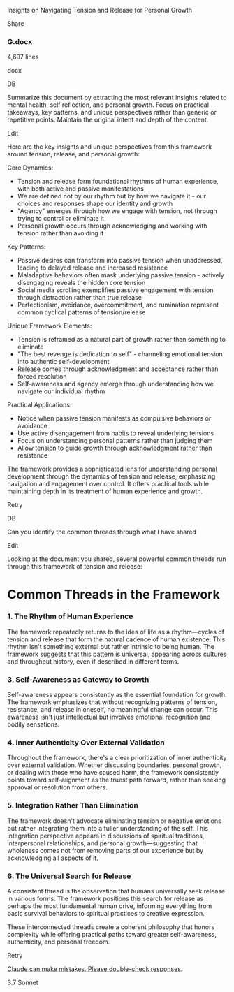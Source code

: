   

Insights on Navigating Tension and Release for Personal Growth

Share

### G.docx

4,697 lines

docx

DB

Summarize this document by extracting the most relevant insights related to mental health, self reflection, and personal growth. Focus on practical takeaways, key patterns, and unique perspectives rather than generic or repetitive points. Maintain the original intent and depth of the content.

Edit

Here are the key insights and unique perspectives from this framework around tension, release, and personal growth:

Core Dynamics:

- Tension and release form foundational rhythms of human experience, with both active and passive manifestations
- We are defined not by our rhythm but by how we navigate it - our choices and responses shape our identity and growth
- "Agency" emerges through how we engage with tension, not through trying to control or eliminate it
- Personal growth occurs through acknowledging and working with tension rather than avoiding it

Key Patterns:

- Passive desires can transform into passive tension when unaddressed, leading to delayed release and increased resistance
- Maladaptive behaviors often mask underlying passive tension - actively disengaging reveals the hidden core tension
- Social media scrolling exemplifies passive engagement with tension through distraction rather than true release
- Perfectionism, avoidance, overcommitment, and rumination represent common cyclical patterns of tension/release

Unique Framework Elements:

- Tension is reframed as a natural part of growth rather than something to eliminate
- "The best revenge is dedication to self" - channeling emotional tension into authentic self-development
- Release comes through acknowledgment and acceptance rather than forced resolution
- Self-awareness and agency emerge through understanding how we navigate our individual rhythm

Practical Applications:

- Notice when passive tension manifests as compulsive behaviors or avoidance
- Use active disengagement from habits to reveal underlying tensions
- Focus on understanding personal patterns rather than judging them
- Allow tension to guide growth through acknowledgment rather than resistance

The framework provides a sophisticated lens for understanding personal development through the dynamics of tension and release, emphasizing navigation and engagement over control. It offers practical tools while maintaining depth in its treatment of human experience and growth.

Retry

DB

Can you identify the common threads through what I have shared

Edit

Looking at the document you shared, several powerful common threads run through this framework of tension and release:

# Common Threads in the Framework

### 1. The Rhythm of Human Experience

The framework repeatedly returns to the idea of life as a rhythm—cycles of tension and release that form the natural cadence of human existence. This rhythm isn't something external but rather intrinsic to being human. The framework suggests that this pattern is universal, appearing across cultures and throughout history, even if described in different terms.


### 3. Self-Awareness as Gateway to Growth

Self-awareness appears consistently as the essential foundation for growth. The framework emphasizes that without recognizing patterns of tension, resistance, and release in oneself, no meaningful change can occur. This awareness isn't just intellectual but involves emotional recognition and bodily sensations.

### 4. Inner Authenticity Over External Validation

Throughout the framework, there's a clear prioritization of inner authenticity over external validation. Whether discussing boundaries, personal growth, or dealing with those who have caused harm, the framework consistently points toward self-alignment as the truest path forward, rather than seeking approval or resolution from others.

### 5. Integration Rather Than Elimination

The framework doesn't advocate eliminating tension or negative emotions but rather integrating them into a fuller understanding of the self. This integration perspective appears in discussions of spiritual traditions, interpersonal relationships, and personal growth—suggesting that wholeness comes not from removing parts of our experience but by acknowledging all aspects of it.

### 6. The Universal Search for Release

A consistent thread is the observation that humans universally seek release in various forms. The framework positions this search for release as perhaps the most fundamental human drive, informing everything from basic survival behaviors to spiritual practices to creative expression.

These interconnected threads create a coherent philosophy that honors complexity while offering practical paths toward greater self-awareness, authenticity, and personal freedom.

Retry

[Claude can make mistakes. Please double-check responses.](https://support.anthropic.com/en/articles/8525154-claude-is-providing-incorrect-or-misleading-responses-what-s-going-on)

  

3.7 Sonnet